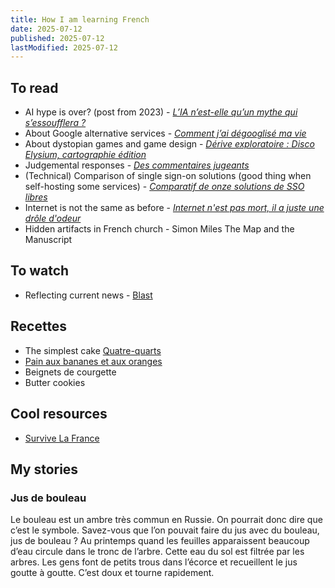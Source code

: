 ```yaml
---
title: How I am learning French
date: 2025-07-12
published: 2025-07-12
lastModified: 2025-07-12
---
```

## To read

- AI hype is over? (post from 2023) - [_L’IA n’est-elle qu’un mythe qui s’essoufflera ?_](https://lapausephilo.fr/2023/11/21/ia-mythe-travail-philosophie-chapgpt-mindjourney/)
- About Google alternative services -  [_Comment j’ai dégooglisé ma vie_](https://www.frandroid.com/marques/google/2605293_comment-jai-degooglise-ma-vie-episode-1-les-applications-et-les-outils-indispensables)
- About dystopian games and game design - [_Dérive exploratoire : Disco Elysium, cartographie édition_](https://web.archive.org/web/20240915090225/https://hugoveille.com/derive-exploratoire-disco-elysium/)
- Judgemental responses - [_Des commentaires jugeants_](https://blogz.zaclys.com/depuis-les-gorces/des-commentaires-jugeants)
- (Technical) Comparison of single sign-on solutions (good thing when self-hosting some services) - [_Comparatif de onze solutions de SSO libres_](https://lacontrevoie.fr/blog/2024/comparatif-de-onze-solutions-de-sso-libres/)
- Internet is not the same as before - [_Internet n'est pas mort, il a juste une drôle d'odeur_](https://alexisjanvier.net/blog/internet-n-est-pas-mort-il-a-juste-une-drole-d-odeur/)
- Hidden artifacts in French church - Simon Miles The Map and the Manuscript

## To watch

- Reflecting current news - [Blast](https://www.blast-info.fr/emissions/2025/affaire-betharram-les-mensonges-de-bayrou-la-complicite-des-medias-hZyvubh-QLeO-9x10CW9wg)
## Recettes

- The simplest cake [Quatre-quarts](https://cuisine.journaldesfemmes.fr/recette/308957-quatre-quart)
- [Pain aux bananes et aux oranges](https://byflorab.com/index.php/2017/10/02/banana-bread-comme-un-cake-sans-matieres-grasses-ajoutees-sain-et-vegan-facon-pain-depices-ou-non/)
- Beignets de courgette 
- Butter cookies

## Cool resources

- [Survive La France](https://survivelafrance.fr/)

## My stories

### Jus de bouleau

Le bouleau est un ambre très commun en Russie. On pourrait donc dire que c’est le symbole. Savez-vous que l’on pouvait faire du jus avec du bouleau, jus de bouleau ? Au printemps quand les feuilles apparaissent beaucoup d’eau circule dans le tronc de l’arbre. Cette eau du sol est filtrée par les arbres. Les gens font de petits trous dans l’écorce et recueillent le jus goutte à goutte. C’est doux et tourne rapidement.


